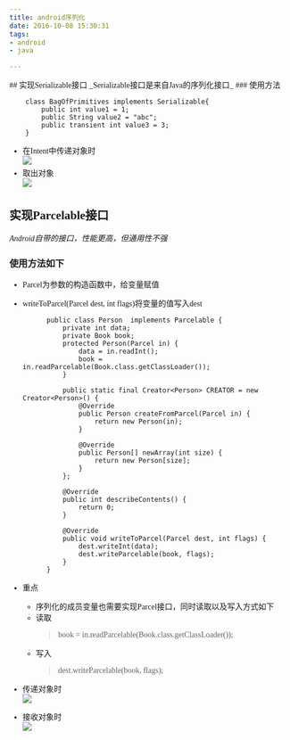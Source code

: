 ```yaml
---
title: android序列化
date: 2016-10-08 15:30:31
tags:
- android
- java

---
```

<font style="font-family:微软雅黑">
## 实现Serializable接口
_Serializable接口是来自Java的序列化接口_
### 使用方法

	    class BagOfPrimitives implements Serializable{
	        public int value1 = 1;
	        public String value2 = "abc";
	        public transient int value3 = 3;
    	}
* 在Intent中传递对象时  
![](http://7xkzud.com1.z0.glb.clouddn.com/16-10-8/9889133.jpg)
* 取出对象  
![](http://7xkzud.com1.z0.glb.clouddn.com/16-10-8/4751825.jpg)
## 实现Parcelable接口
_Android自带的接口，性能更高，但通用性不强_
### 使用方法如下
* Parcel为参数的构造函数中，给变量赋值
* writeToParcel(Parcel dest, int flags)将变量的值写入dest

			public class Person  implements Parcelable {
			    private int data;
			    private Book book;
			    protected Person(Parcel in) {
			        data = in.readInt();
			        book = in.readParcelable(Book.class.getClassLoader());
			    }
			
			    public static final Creator<Person> CREATOR = new Creator<Person>() {
			        @Override
			        public Person createFromParcel(Parcel in) {
			            return new Person(in);
			        }
			
			        @Override
			        public Person[] newArray(int size) {
			            return new Person[size];
			        }
			    };
			
			    @Override
			    public int describeContents() {
			        return 0;
			    }
			
			    @Override
			    public void writeToParcel(Parcel dest, int flags) {
			        dest.writeInt(data);
			        dest.writeParcelable(book, flags);
			    }
			}
* 重点
	* 序列化的成员变量也需要实现Parcel接口，同时读取以及写入方式如下
	* 读取
		>book = in.readParcelable(Book.class.getClassLoader());
	* 写入
		>dest.writeParcelable(book, flags);
* 传递对象时  
![](http://7xkzud.com1.z0.glb.clouddn.com/16-10-8/68062237.jpg)
* 接收对象时  
![](http://7xkzud.com1.z0.glb.clouddn.com/16-10-8/50517350.jpg)
